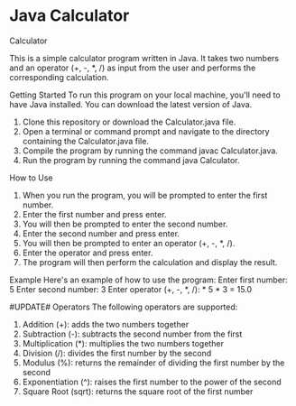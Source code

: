# Java Calculator
 Calculator

This is a simple calculator program written in Java. It takes two numbers and an operator (+, -, *, /) as input from the user and performs the corresponding calculation.

Getting Started
To run this program on your local machine, you'll need to have Java installed. You can download the latest version of Java.

1. Clone this repository or download the Calculator.java file.
2. Open a terminal or command prompt and navigate to the directory containing the Calculator.java file.
3. Compile the program by running the command javac Calculator.java.
4. Run the program by running the command java Calculator.

How to Use
1. When you run the program, you will be prompted to enter the first number.
2. Enter the first number and press enter.
3. You will then be prompted to enter the second number.
4. Enter the second number and press enter.
5. You will then be prompted to enter an operator (+, -, *, /).
6. Enter the operator and press enter.
7. The program will then perform the calculation and display the result.

Example
Here's an example of how to use the program:
Enter first number: 5
Enter second number: 3
Enter operator (+, -, *, /): *
5 * 3 = 15.0

#UPDATE#
Operators
The following operators are supported:

1. Addition (+): adds the two numbers together
2. Subtraction (-): subtracts the second number from the first
3. Multiplication (*): multiplies the two numbers together
4. Division (/): divides the first number by the second
5. Modulus (%): returns the remainder of dividing the first number by the second
6. Exponentiation (^): raises the first number to the power of the second
7. Square Root (sqrt): returns the square root of the first number


